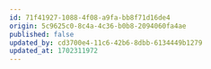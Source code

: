 ```yaml
---
id: 71f41927-1088-4f08-a9fa-bb8f71d16de4
origin: 5c9625c0-8c4a-4c36-b0b8-2094060fa4ae
published: false
updated_by: cd3700e4-11c6-42b6-8dbb-6134449b1279
updated_at: 1702311972
---
```


